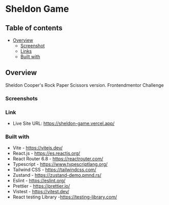 # Sheldon Game

## Table of contents

- [Overview](#overview)
  - [Screenshot](#screenshot)
  - [Links](#links)
  - [Built with](#built-with)

## Overview

Sheldon Cooper's Rock Paper Scissors version. Frontendmentor Challenge

### Screenshots

### Link

- Live Site URL: https://sheldon-game.vercel.app/

### Built with

- Vite - https://vitejs.dev/
- React.js - https://es.reactjs.org/
- React Router 6.8 - https://reactrouter.com/
- Typescript - https://www.typescriptlang.org/
- Tailwind CSS - https://tailwindcss.com/
- Zustand - https://zustand-demo.pmnd.rs/
- Eslint - https://eslint.org/
- Prettier - https://prettier.io/
- Vistest - https://vitest.dev/
- React testing Library -https://testing-library.com/
